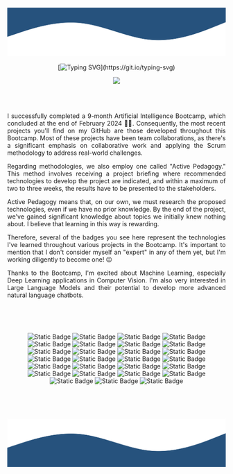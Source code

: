 
<!--
**sgomezp/sgomezp** is a ✨ _special_ ✨ repository because its `README.md` (this file) appears on your GitHub profile.

Here are some ideas to get you started:

- 🔭 I’m currently working on ...
- 🌱 I’m currently learning ...
- 👯 I’m looking to collaborate on ...
- 🤔 I’m looking for help with ...
- 💬 Ask me about ...
- 📫 How to reach me: ...
- 😄 Pronouns: ...
- ⚡ Fun fact: ...
-->

<p align="center">
        <img src="./svg/wave_up.svg" alt="Wave graphic" />
</p>

<div align="center">

[![Typing SVG](https://readme-typing-svg.demolab.com?font=Fira+Code&pause=900&color=003566&center=true&vCenter=true&random=false&width=800&height=80&lines=Hi%2C++I'm+Sandra.+Welcome+to+my+GitHub's+Profile!;I'm+an+AI+developer+and+data+engineering+enthusiast.;Always+learning!)](https://git.io/typing-svg)

</div>

<p align="center">
  <a href="https://www.linkedin.com/in/sandragomezs/" target="_blank" alt="LinkedIn">
    <img src="https://img.shields.io/badge/-LinkedIn-0077B5?style=for-the-badge&logo=linkedin&logoColor=white" />
  </a>
</p>
<br />
<br />

<div style="max-width: 700px; margin: 0 auto; text-align: justify;">

I successfully completed a 9-month Artificial Intelligence Bootcamp, which concluded at the end of February 2024 💪🏻. 
Consequently, the most recent projects you'll find on my GitHub are those developed throughout this Bootcamp. 
Most of these projects have been team collaborations, as there's a significant emphasis on collaborative work and 
applying the Scrum methodology to address real-world challenges.

Regarding methodologies, we also employ one called "Active Pedagogy." This method involves receiving a project briefing 
where recommended technologies to develop the project are indicated, and within a maximum of two to three weeks, 
the results have to be presented to the stakeholders.

Active Pedagogy means that, on our own, we must research the proposed technologies, even if we have no prior knowledge. 
By the end of the project, we've gained significant knowledge about topics we initially knew nothing about. I believe that
learning in this way is rewarding.

Therefore, several of the badges you see here represent the technologies I've learned throughout various projects in 
the Bootcamp. It's important to mention that I don't consider myself an "expert" in any of them yet, but I'm working 
diligently to become one! 😉

Thanks to the Bootcamp, I'm excited about Machine Learning, especially Deep Learning applications in Computer Vision. 
I'm also very interested in Large Language Models and their potential to develop more advanced natural language chatbots.


</div>
<br />
<br />
<br />

<div style="max-width: 700px; margin: 0 auto; text-align: center;">

![Static Badge](https://img.shields.io/badge/-Git-F05032?style=for-the-badge&logo=git&logoColor=white)
![Static Badge](https://img.shields.io/badge/-GitHub-181717?style=for-the-badge&logo=github&logoColor=white)
![Static Badge](https://img.shields.io/badge/-Python-3776AB?style=for-the-badge&logo=python&logoColor=white)
![Static Badge](https://img.shields.io/badge/-FastAPI-009688?style=for-the-badge&logo=fastapi&logoColor=white)
![Static Badge](https://img.shields.io/badge/-Docker-46a2f1?style=for-the-badge&logo=docker&logoColor=white)
![Static Badge](https://img.shields.io/badge/-PostgreSQL-336791?style=for-the-badge&logo=postgresql&logoColor=white)
![Static Badge](https://img.shields.io/badge/-Jupyter-F37626?style=for-the-badge&logo=jupyter&logoColor=white)
![Static Badge](https://img.shields.io/badge/-Pandas-150458?style=for-the-badge&logo=pandas&logoColor=white)
![Static Badge](https://img.shields.io/badge/-Numpy-013243?style=for-the-badge&logo=numpy&logoColor=white)
![Static Badge](https://img.shields.io/badge/-Apache_Kafka-013243?style=for-the-badge&logo=apachekafka&logoColor=white)
![Static Badge](https://img.shields.io/badge/-MongoDB-13aa52?style=for-the-badge&logo=mongodb&logoColor=white)
![Static Badge](https://img.shields.io/badge/-Redis-DC382D?style=for-the-badge&logo=redis&logoColor=white)
![Static Badge](https://img.shields.io/badge/-Tensorflow-FF6F00?style=for-the-badge&logo=tensorflow&logoColor=white)
![Static Badge](https://img.shields.io/badge/-Scikit--learn-F7931E?style=for-the-badge&logo=scikit-learn&logoColor=white)
![Static Badge](https://img.shields.io/badge/-Keras-D00000?style=for-the-badge&logo=keras&logoColor=white)
![Static Badge](https://img.shields.io/badge/-Scrum-EE4C2C?style=for-the-badge&logo=scrumalliance&logoColor=white)
![Static Badge](https://img.shields.io/badge/-Pycharm-000000?style=for-the-badge&logo=pycharm&logoColor=white)
![Static Badge](https://img.shields.io/badge/-Windows-0078D6?style=for-the-badge&logo=windows&logoColor=white)
![Static Badge](https://img.shields.io/badge/-Qgis-84ab27?style=for-the-badge&logo=qgis&logoColor=white)
![Static Badge](https://img.shields.io/badge/Microsoft_Access-A4373A?style=for-the-badge&logo=microsoft-access&logoColor=white)
![Static Badge](https://img.shields.io/badge/-Streamlit-fe4b4b?style=for-the-badge&logo=streamlit&logoColor=white)
![Static Badge](https://img.shields.io/badge/-HTML5-E34F26?style=for-the-badge&logo=html5&logoColor=white)
![Static Badge](https://img.shields.io/badge/-CSS3-2865F1?style=for-the-badge&logo=css3&logoColor=white)
![Static Badge](https://img.shields.io/badge/-Java-2865F1?style=for-the-badge&logo=java&logoColor=white)
![Static Badge](https://img.shields.io/badge/-Android-34A853?style=for-the-badge&logo=android&logoColor=white)
![Static Badge](https://img.shields.io/badge/Notion-000000?style=for-the-badge&logo=notion&logoColor=white) 
![Static Badge](https://img.shields.io/badge/Trello-0052CC?style=for-the-badge&logo=trello&logoColor=white)


</div>

<br />


<br />
<div style="max-width: 700px; margin: 0 auto; text-align: center;">

<!--<h2>🧮 Some of my Github Stats</h2> -->
<br />

[//]: # ([![]&#40;https://visitcount.itsvg.in/api?id=sgomezp&label=Profile%20Views&color=1&icon=5&pretty=true&#41;]&#40;https://visitcount.itsvg.in&#41;)

<!--  ![GitHub Stats](https://github-readme-stats-nine-cyan-78.vercel.app/api?username=sgomezp&show_icons=true&theme=default) -->

[//]: # (![]&#40;http://github-profile-summary-cards.vercel.app/api/cards/profile-details?username=sgomezp&theme=defaultt&#41;)

[//]: #![](http://github-profile-summary-cards.vercel.app/api/cards/repos-per-language?username=sgomezp&theme=default)

[//]: # ([![GitHub Streak]&#40;https://github-readme-streak-stats-two-silk.vercel.app?user=sgomezp&theme=default&date_format=default]&#40;https://git.io/streak-stats&#41;)

[//]: # ()
[//]: # ([![GitHub Streak]&#40;github-readme-streak-stats-theta-gray.vercel.app?user=sgomezp&theme=defaultt&date_format=default&#41;]&#40;https://git.io/streak-stats&#41;)

[//]: # ()
[//]: # ([![GitHub Streak]&#40;https://github-readme-streak-stats-theta-gray.vercel.app?user=sgomezp&#41;]&#40;https://git.io/streak-stats&#41;)

[//]: # ()
[//]: # ([![GitHub Streak]&#40;https://github-readme-streak-stats-603q1eo33-sandras-projects-d2ece2de.vercel.app?user=sgomezp&#41;]&#40;https://git.io/streak-stats&#41;)

</div>


<p align="center">
        <img src="./svg/wave_down.svg" alt="Wave graphic" />
</p>
   

        

